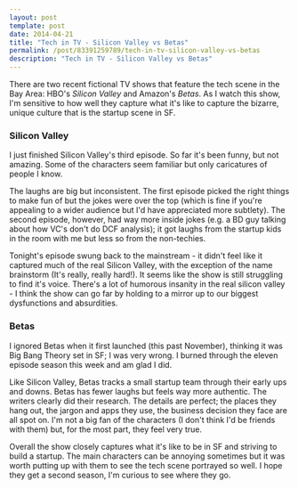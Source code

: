 ```yaml
---
layout: post
template: post
date: 2014-04-21
title: "Tech in TV - Silicon Valley vs Betas"
permalink: /post/83391259789/tech-in-tv-silicon-valley-vs-betas
description: "Tech in TV - Silicon Valley vs Betas"
---
```

There are two recent fictional TV shows that feature the tech scene in the Bay Area: HBO's _Silicon Valley_ and Amazon's _Betas_. As I watch this show, I'm sensitive to how well they capture what it's like to capture the bizarre, unique culture that is the startup scene in SF. 


### Silicon Valley
I just finished Silicon Valley's third episode. So far it's been funny, but not amazing. Some of the characters seem familiar but only caricatures of people I know.

The laughs are big but inconsistent. The first episode picked the right things to make fun of but the jokes were over the top (which is fine if you're appealing to a wider audience but I'd have appreciated more subtlety). The second episode, however, had way more inside jokes (e.g. a BD guy talking about how VC's don't do DCF analysis); it got laughs from the startup kids in the room with me but less so from the non-techies.

Tonight's episode swung back to the mainstream - it didn't feel like it captured much of the real Silicon Valley, with the exception of the name brainstorm (It's really, really hard!). It seems like the show is still struggling to find it's voice. There's a lot of humorous insanity in the real silicon valley - I think the show can go far by holding to a mirror up to our biggest dysfunctions and absurdities.

### Betas

I ignored Betas when it first launched (this past November), thinking it was Big Bang Theory set in SF; I was very wrong. I burned through the eleven episode season this week and am glad I did.

Like Silicon Valley, Betas tracks a small startup team through their early ups and downs. Betas has fewer laughs but feels way more authentic. The writers clearly did their research. The details are perfect; the places they hang out, the jargon and apps they use, the business decision they face are all spot on. I'm not a big fan of the characters (I don't think I'd be friends with them) but, for the most part, they feel very true.

Overall the show closely captures what it's like to be in SF and striving to build a startup. The main characters can be annoying sometimes but it was worth putting up with them to see the tech scene portrayed so well. I hope they get a second season, I'm curious to see where they go.